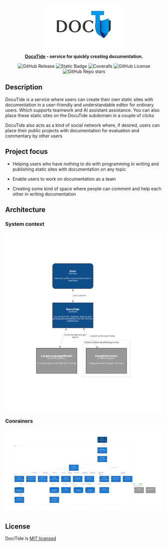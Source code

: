 <p align="center">
  <a href="https://github.com/neojelll/DocuTide" target="blank"><img src="readme/DocuTide-logo.png" width="250" alt="DocuTide logo" /></a>
</p>

<p align="center">
	<b><a href="https://github.com/neojelll/DocuTide" target="_blank">DocuTide</a> - service for quickly creating documentation.</b>
</p>

<p align="center">
	<img alt="GitHub Release" src="https://img.shields.io/github/v/release/neojelll/DocuTide?include_prereleases&display_name=release&style=flat">
	<img alt="Static Badge" src="https://img.shields.io/badge/TypeScript-5.5-blue?style=flat">
	<img alt="Coveralls" src="https://img.shields.io/coverallsCoverage/github/neojelll/DocuTide?style=flat">
	<img alt="GitHub License" src="https://img.shields.io/github/license/neojelll/DocuTide?style=flat">
	<img alt="GitHub Repo stars" src="https://img.shields.io/github/stars/neojelll/DocuTide?style=social">
</p>

## Description

DocuTide is a service where users can create their own static sites with documentation in a user-friendly and understandable editor for ordinary users. Which supports teamwork and AI assistant assistance. You can also place these static sites on the DocuTide subdomain in a couple of clicks

DocuTide also acts as a kind of social network where, if desired, users can place their public projects with documentation for evaluation and commentary by other users

## Project focus

* Helping users who have nothing to do with programming in writing and publishing static sites with documentation on any topic

* Enable users to work on documentation as a team

* Creating some kind of space where people can comment and help each other in writing documentation

## Architecture

### System context

![System-context](architecture/diagrams/system-context-diagram.png)

### Conrainers

![Containers](architecture/diagrams/containers-diagram.png)

## License

DociTide is [MIT licensed](LICENSE)

